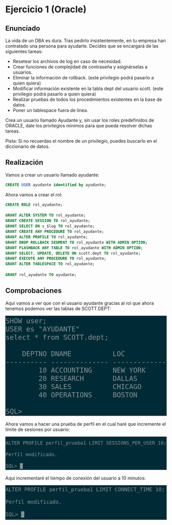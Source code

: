 # Ejercicio 1 (Oracle)

## Enunciado

La vida de un DBA es dura. Tras pedirlo insistentemente, en tu empresa han contratado una persona para ayudarte. Decides que se encargará de las siguientes tareas:

- Resetear los archivos de log en caso de necesidad.
- Crear funciones de complejidad de contraseña y asignárselas a  usuarios.
- Eliminar la información de rollback. (este privilegio podrá pasarlo a quien quiera)
- Modificar información existente en la tabla dept del usuario scott. (este privilegio podrá pasarlo a quien quiera)
- Realizar pruebas de todos los procedimientos existentes en la base de datos.
- Poner un tablespace fuera de línea.

Crea un usuario llamado Ayudante y, sin usar los roles predefinidos de ORACLE, dale  los privilegios mínimos para que pueda resolver dichas tareas.

Pista: Si no recuerdas el nombre de un privilegio, puedes buscarlo en el diccionario de datos.

## Realización

Vamos a crear un usuario llamado ayudante:

```sql
CREATE USER ayudante identified by ayudante;
```

Ahora vamos a crear el rol:

```sql
CREATE ROLE rol_ayudante;

GRANT ALTER SYSTEM TO rol_ayudante;
GRANT CREATE SESSION TO rol_ayudante;
GRANT SELECT ON v_$log TO rol_ayudante;
GRANT CREATE ANY PROCEDURE TO rol_ayudante;
GRANT ALTER PROFILE TO rol_ayudante;
GRANT DROP ROLLBACK SEGMENT TO rol_ayudante WITH ADMIN OPTION;
GRANT FLASHBACK ANY TABLE TO rol_ayudante WITH ADMIN OPTION;
GRANT SELECT, UPDATE, DELETE ON scott.dept TO rol_ayudante;
GRANT EXECUTE ANY PROCEDURE TO rol_ayudante;
GRANT ALTER TABLESPACE TO rol_ayudante;

GRANT rol_ayudante TO ayudante;
```

## Comprobaciones

Aquí vamos a ver que con el usuario ayudante gracias al rol que ahora tenemos podemos ver las tablas de SCOTT.DEPT:

![prueba1](/img/capturas-antonio/prueba-funcionamiento-caso2-ejercicio-1.png)

Ahora vamos a hacer una prueba de perfil en el cual haré que incremente el límite de sesiones por usuario:

![prueba1](/img/capturas-antonio/prueba-funcionamiento-caso2-ejercicio-1-1.png)

Aquí incrementaré el tiempo de conexión del usuario a 10 minutos:

![prueba1](/img/capturas-antonio/prueba-funcionamiento-caso2-ejercicio-1-2.png)

